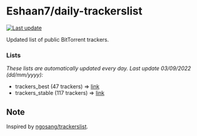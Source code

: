 
# Eshaan7/daily-trackerslist 

[![Last update](https://img.shields.io/badge/Last%20update-03/09/2022-blue.svg)](#)

Updated list of public BitTorrent trackers.

### Lists
*These lists are automatically updated every day. Last update 03/09/2022 (_dd/mm/yyyy_):*

* trackers_best (47 trackers) => [link](https://raw.githubusercontent.com/eshaan7/daily-trackerslist/master/trackers_best.txt)
* trackers_stable (117 trackers) => [link](https://raw.githubusercontent.com/eshaan7/daily-trackerslist/master/trackers_stable.txt)

## Note

Inspired by [ngosang/trackerslist](https://github.com/ngosang/trackerslist).
